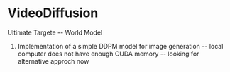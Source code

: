 # VideoDiffusion
Ultimate Targete -- World Model

1. Implementation of a simple DDPM model for image generation -- local computer does not have enough CUDA memory -- looking for alternative approch now

